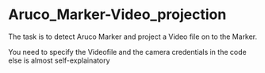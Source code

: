 # Aruco_Marker-Video_projection

The task is to detect Aruco Marker and project a Video file on to the Marker.

You need to specify the Videofile and the camera credentials in the code else is almost self-explainatory
